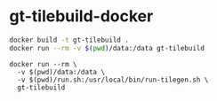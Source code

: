 # gt-tilebuild-docker



```bash
docker build -t gt-tilebuild .
docker run --rm -v $(pwd)/data:/data gt-tilebuild
```

```
docker run --rm \
  -v $(pwd)/data:/data \
  -v $(pwd)/run.sh:/usr/local/bin/run-tilegen.sh \
  gt-tilebuild
```